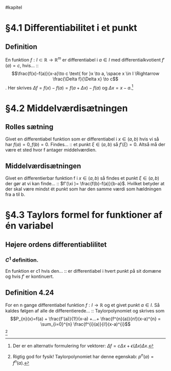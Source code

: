#kapitel 
# §4.1 Differentiabilitet i et punkt
## Definition
En funktion $f:I \subset \mathbb{R} \to \mathbb{R}^{m}$ er differentiabel i $a \in I$ med differentialkvotient $f'(a) = c$, hvis... :: $$\frac{f(x)-f(a)}{x-a}\to c \text{ for }x \to a, \space x \in I \Rightarrow \frac{\Delta f}{\Delta x} \to c$$. Her skrives $\Delta f = f(x)-f(a)=f(a+\Delta x)-f(a)$ og $\Delta x = x-a$.[^1]

# §4.2 Middelværdisætningen
## Rolles sætning
Givet en differentiabel funktion som er differentiabel i $x \in (a,b)$ hvis vi så har $f(a)=0, f(b) = 0$. Findes... :: et punkt $\xi \in (a,b)$ så $f'(\xi)=0$. Altså må der være et sted hvor f antager middelværdien.

## Middelværdisætningen
Givet en differentierbar funktion f i $x \in (a,b)$ så findes et punkt $\xi \in (a,b)$ der gør at vi kan finde... :: $f'(\xi )= \frac{f(b)-f(a)}{b-a}$. Hvilket betyder at der skal være mindst ét punkt som har den samme værdi som hældningen fra a til b.

# §4.3 Taylors formel for funktioner af én variabel
## Højere ordens differentiablilitet
### $C^{1}$ definition.
En funktion er c1 hvis den... :: er differentiabel i hvert punkt på sit domæne og hvis $f'$ er kontinuert.

## Definition 4.24
For en n gange differentiabel funktion $f: I \to \mathbb{R}$ og et givet punkt $a \in I$. Så kaldes følgen af alle de differentierede... :: Taylorpolynomiet og skrives som $$P_{n}(x)=f(a) + \frac{f'(a)}{1!}(x-a) +...+ \frac{f^{n}(a)}{n!}(x-a)^{n} = \sum_{i=0}^{n} \frac{f^{i}(a)}{i!}(x-a)^{i}$$[^2]



[^1]: Der er en alternativ formulering for vektorer: $\Delta f = c \Delta x + \epsilon(\Delta x)\Delta x$.
[^2]: Rigtig god for fysik! Taylorpolynomiet har denne egenskab: $p^{n}(a) = f^{n}(a)$.